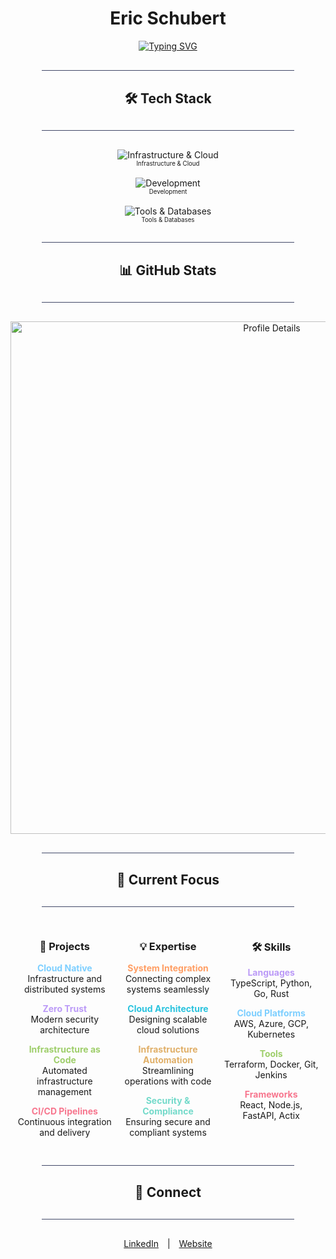 <h1 align="center">Eric Schubert</h1>

<div align="center">
  <a href="https://git.io/typing-svg">
    <img src="https://readme-typing-svg.herokuapp.com?font=JetBrains+Mono&duration=3000&pause=1000&color=6C63FF&center=true&vCenter=true&width=600&height=50&lines=System+Integration+%26+Cloud+Architecture" alt="Typing SVG" />
  </a>
</div>

<div align="center">
  <hr style="height:1px; border:none; background-color:#414868; width:80%; margin:30px 0;" />
  <h2>🛠️ Tech Stack</h2>
  <hr style="height:1px; border:none; background-color:#414868; width:80%; margin:30px 0;" />
</div>

<div align="center">
  <img src="https://skillicons.dev/icons?i=azure,gcp,terraform,docker,kubernetes,ansible&theme=dark" alt="Infrastructure & Cloud" /><br/>
  <sub><sup>Infrastructure & Cloud</sup></sub>
  <br/><br/>
  <img src="https://skillicons.dev/icons?i=ts,python,react,nodejs,graphql,nextjs&theme=dark" alt="Development" /><br/>
  <sub><sup>Development</sup></sub>
  <br/><br/>
  <img src="https://skillicons.dev/icons?i=prometheus,grafana,nginx,redis,postgres,mongodb&theme=dark" alt="Tools & Databases" /><br/>
  <sub><sup>Tools & Databases</sup></sub>
</div>

<div align="center">
  <hr style="height:1px; border:none; background-color:#414868; width:80%; margin:30px 0;" />
  <h2>📊 GitHub Stats</h2>
  <hr style="height:1px; border:none; background-color:#414868; width:80%; margin:30px 0;" />
</div>

<div align="center">
  <a href="https://github.com/Eric-Schubert">
    <img src="https://github-profile-summary-cards.vercel.app/api/cards/profile-details?username=Eric-Schubert&theme=tokyonight&hide_border=true" width="820" alt="Profile Details" />
  </a>
</div>

<div align="center">
  <hr style="height:1px; border:none; background-color:#414868; width:80%; margin:30px 0;" />
  <h2>🎯 Current Focus</h2>
  <hr style="height:1px; border:none; background-color:#414868; width:80%; margin:30px 0;" />
  <div align="center">
    <div style="display: inline-block; width: 30%; vertical-align: top; text-align: center; margin: 0 1%;">
      <h3>🚀 Projects</h3>
      <p><strong style="color: #7dcfff;">Cloud Native</strong><br/>Infrastructure and distributed systems</p>
      <p><strong style="color: #bb9af7;">Zero Trust</strong><br/>Modern security architecture</p>
      <p><strong style="color: #9ece6a;">Infrastructure as Code</strong><br/>Automated infrastructure management</p>
      <p><strong style="color: #f7768e;">CI/CD Pipelines</strong><br/>Continuous integration and delivery</p>
    </div>
    <div style="display: inline-block; width: 30%; vertical-align: top; text-align: center; margin: 0 1%;">
      <h3>💡 Expertise</h3>
      <p><strong style="color: #ff9e64;">System Integration</strong><br/>Connecting complex systems seamlessly</p>
      <p><strong style="color: #2ac3de;">Cloud Architecture</strong><br/>Designing scalable cloud solutions</p>
      <p><strong style="color: #e0af68;">Infrastructure Automation</strong><br/>Streamlining operations with code</p>
      <p><strong style="color: #73daca;">Security & Compliance</strong><br/>Ensuring secure and compliant systems</p>
    </div>
    <div style="display: inline-block; width: 30%; vertical-align: top; text-align: center; margin: 0 1%;">
      <h3>🛠️ Skills</h3>
      <p><strong style="color: #bb9af7;">Languages</strong><br/>TypeScript, Python, Go, Rust</p>
      <p><strong style="color: #7dcfff;">Cloud Platforms</strong><br/>AWS, Azure, GCP, Kubernetes</p>
      <p><strong style="color: #9ece6a;">Tools</strong><br/>Terraform, Docker, Git, Jenkins</p>
      <p><strong style="color: #f7768e;">Frameworks</strong><br/>React, Node.js, FastAPI, Actix</p>
    </div>
  </div>
</div>

<div align="center">
  <hr style="height:1px; border:none; background-color:#414868; width:80%; margin:30px 0;" />
  <h2>🤝 Connect</h2>
  <hr style="height:1px; border:none; background-color:#414868; width:80%; margin:30px 0;" />
</div>

<div align="center">
  <a href="https://www.linkedin.com/in/eric-schubert/" target="_blank" style="margin: 0 10px;">LinkedIn</a> | 
  <a href="https://smhdd.de" target="_blank" style="margin: 0 10px;">Website</a>
</div>
